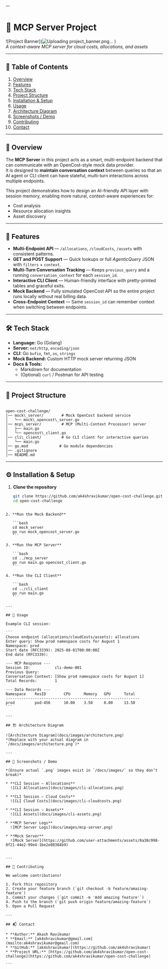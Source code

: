 '''
# 🚀 MCP Server Project 

![Project Banner](![Uploading project_banner.png…]()
)  
*A context-aware MCP server for cloud costs, allocations, and assets*

---

## 📑 Table of Contents
1. [Overview](#-overview)
2. [Features](#-features)
3. [Tech Stack](#-tech-stack)
4. [Project Structure](#-project-structure)
5. [Installation & Setup](#️-installation--setup)
6. [Usage](#-usage)
7. [Architecture Diagram](#-architecture-diagram)
8. [Screenshots / Demo](#-screenshots--demo)
9. [Contributing](#-contributing)
10. [Contact](#-contact)

---

## 📖 Overview
The **MCP Server** in this project acts as a smart, multi-endpoint backend that can communicate with an OpenCost-style mock data provider.  
It is designed to **maintain conversation context** between queries so that an AI agent or CLI client can have stateful, multi-turn interactions across multiple endpoints.

This project demonstrates how to design an AI-friendly API layer with session memory, enabling more natural, context-aware experiences for:
- Cost analysis
- Resource allocation insights
- Asset discovery

---

## 🌟 Features
- **Multi-Endpoint API** — `/allocations`, `/cloudCosts`, `/assets` with consistent patterns.  
- **GET and POST Support** — Quick lookups or full *AgenticQuery* JSON with `filters` + `context`.  
- **Multi-Turn Conversation Tracking** — Keeps `previous_query` and a running `conversation_context` for each `session_id`.  
- **Interactive CLI Client** — Human-friendly interface with pretty-printed tables and graceful exits.  
- **Mock Backend** — Fully simulated OpenCost API so the entire project runs locally without real billing data.  
- **Cross-Endpoint Context** — Same `session_id` can remember context when switching between endpoints.  

---

## 🛠 Tech Stack
- **Language:** Go (Golang)  
- **Server:** `net/http`, `encoding/json`  
- **CLI:** Go `bufio`, `fmt`, `os`, `strings`  
- **Mock Backend:** Custom HTTP mock server returning JSON  
- **Docs & Tools:**  
  - Markdown for documentation  
  - (Optional) `curl` / Postman for API testing  

---

## 📂 Project Structure
```

open-cost-challenge/
│── mock\_server/        # Mock OpenCost backend service
│   └── mock\_opencost\_server.go
│── mcp\_server/         # MCP (Multi-Context Processor) server
│   ├── main.go
│   └── opencost\_client.go
│── cli\_client/         # Go CLI client for interactive queries
│   └── main.go
│── go.mod              # Go module dependencies
│── .gitignore
│── README.md

````

---

## ⚙️ Installation & Setup
1. **Clone the repository**
   ```bash
   git clone https://github.com/ak4shravikumar/open-cost-challenge.git
   cd open-cost-challenge
````

2. **Run the Mock Backend**

   ```bash
   cd mock_server
   go run mock_opencost_server.go
   ```

3. **Run the MCP Server**

   ```bash
   cd ../mcp_server
   go run main.go opencost_client.go
   ```

4. **Run the CLI Client**

   ```bash
   cd ../cli_client
   go run main.go
   ```

---

## 🚦 Usage

Example CLI session:

```
Choose endpoint (allocations/cloudCosts/assets): allocations
Enter query: Show prod namespace costs for August 1
Namespace: prod
Start date (RFC3339): 2025-08-01T00:00:00Z
End date (RFC3339):

--- MCP Response ---
Session ID:           cli-demo-001
Previous Query:
Conversation Context: [Show prod namespace costs for August 1]
Total Records:        1

--- Data Records ---
Namespace    ResID        CPU      Memory   GPU      Total
------------------------------------------------------------
prod         pod-456      10.00    3.50     0.00     13.50
```

---

## 🏗 Architecture Diagram

![Architecture Diagram](docs/images/architecture.png)
*(Replace with your actual diagram in `/docs/images/architecture.png`)*

---

## 📸 Screenshots / Demo

*(Ensure actual `.png` images exist in `/docs/images/` so they don’t break)*

* **CLI Session – Allocations**
  ![CLI Allocations](docs/images/cli-allocations.png)

* **CLI Session – Cloud Costs**
  ![CLI Cloud Costs](docs/images/cli-cloudcosts.png)

* **CLI Session – Assets**
  ![CLI Assets](docs/images/cli-assets.png)

* **MCP Server Logs**
  ![MCP Server Logs](docs/images/mcp-server.png)

* **Mock Server**
  ![Mock Server](https://github.com/user-attachments/assets/8a38c998-0f21-44e2-99e4-1be2e80384b9)


---

## 🤝 Contributing

We welcome contributions!

1. Fork this repository
2. Create your feature branch (`git checkout -b feature/amazing-feature`)
3. Commit your changes (`git commit -m 'Add amazing feature'`)
4. Push to the branch (`git push origin feature/amazing-feature`)
5. Open a Pull Request

---

## 📬 Contact

* **Author:** Akash Ravikumar
* **Email:** [ak4shravikumar@gmail.com](mailto:ak4shravikumar@gmail.com)
* **GitHub:** [ak4shravikumar](https://github.com/ak4shravikumar)
* **Project URL:** [https://github.com/ak4shravikumar/open-cost-challenge](https://github.com/ak4shravikumar/open-cost-challenge)

```

